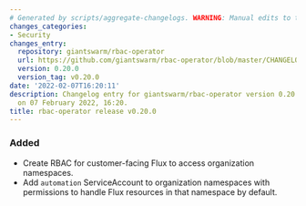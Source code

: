 ```yaml
---
# Generated by scripts/aggregate-changelogs. WARNING: Manual edits to this files will be overwritten.
changes_categories:
- Security
changes_entry:
  repository: giantswarm/rbac-operator
  url: https://github.com/giantswarm/rbac-operator/blob/master/CHANGELOG.md#0200---2022-02-07
  version: 0.20.0
  version_tag: v0.20.0
date: '2022-02-07T16:20:11'
description: Changelog entry for giantswarm/rbac-operator version 0.20.0, published
  on 07 February 2022, 16:20.
title: rbac-operator release v0.20.0
---
```


### Added
- Create RBAC for customer-facing Flux to access organization namespaces.
- Add `automation` ServiceAccount to organization namespaces with permissions to handle Flux resources in that namespace by default.
